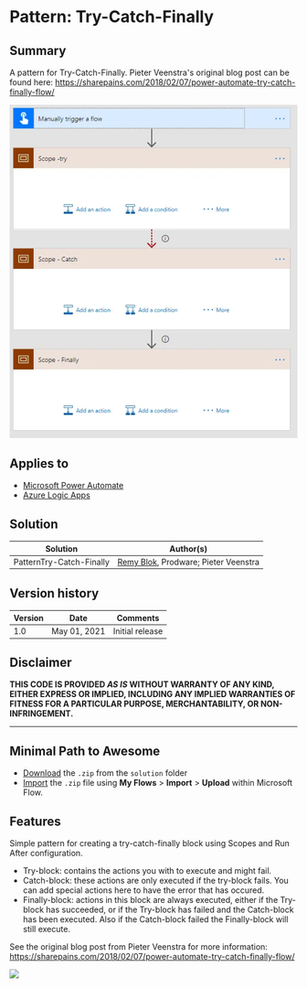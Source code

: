# Pattern: Try-Catch-Finally
## Summary

A pattern for Try-Catch-Finally. Pieter Veenstra's original blog post can be found here: https://sharepains.com/2018/02/07/power-automate-try-catch-finally-flow/

![picture of the flow](assets/flow.webp)

## Applies to

* [Microsoft Power Automate](https://docs.microsoft.com/en-us/power-automate/getting-started)
* [Azure Logic Apps](https://docs.microsoft.com/en-us/azure/logic-apps/logic-apps-overview)

## Solution

Solution|Author(s)
--------|---------
PatternTry-Catch-Finally | [Remy Blok](https://github.com/remyblok), Prodware; Pieter Veenstra

## Version history

Version|Date|Comments
-------|----|--------
1.0|May 01, 2021|Initial release

## Disclaimer

**THIS CODE IS PROVIDED *AS IS* WITHOUT WARRANTY OF ANY KIND, EITHER EXPRESS OR IMPLIED, INCLUDING ANY IMPLIED WARRANTIES OF FITNESS FOR A PARTICULAR PURPOSE, MERCHANTABILITY, OR NON-INFRINGEMENT.**

---

## Minimal Path to Awesome

* [Download](solution\PatternTry-Catch-Finally.zip) the `.zip` from the `solution` folder
* [Import](https://flow.microsoft.com/en-us/blog/import-export-bap-packages/) the `.zip` file using **My Flows** > **Import** > **Upload** within Microsoft Flow.

## Features
Simple pattern for creating a try-catch-finally block using Scopes and Run After configuration.

* Try-block: contains the actions you with to execute and might fail. 
* Catch-block: these actions are only executed if the try-block fails. You can add special actions here to have the error that has occured.
* Finally-block: actions in this block are always executed, either if the Try-block has succeeded, or if the Try-block has failed and the Catch-block has been executed. Also if the Catch-block failed the Finally-block will still execute.

See the original blog post from Pieter Veenstra for more information: https://sharepains.com/2018/02/07/power-automate-try-catch-finally-flow/

<img src="https://telemetry.sharepointpnp.com/powerfx-samples/samples/readme-template" />
